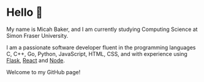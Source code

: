 # Hello 👋

My name is Micah Baker, and I am currently studying Computing Science at Simon Fraser University.

I am a passionate software developer fluent in the programming languages C, C++, Go, Python, JavaScript, HTML, CSS,
and with experience using [Flask](https://flask.palletsprojects.com/), [React](https://react.dev/) and [Node](https://nodejs.org/).

Welcome to my GitHub page!
